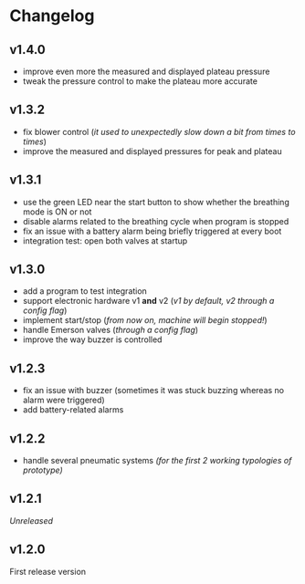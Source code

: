 # Changelog

## v1.4.0

- improve even more the measured and displayed plateau pressure
- tweak the pressure control to make the plateau more accurate

## v1.3.2

- fix blower control
  (_it used to unexpectedly slow down a bit from times to times_)
- improve the measured and displayed pressures for peak and plateau

## v1.3.1

- use the green LED near the start button to show whether the breathing mode is ON or not
- disable alarms related to the breathing cycle when program is stopped
- fix an issue with a battery alarm being briefly triggered at every boot
- integration test: open both valves at startup

## v1.3.0

- add a program to test integration
- support electronic hardware v1 **and** v2
  (_v1 by default, v2 through a config flag_)
- implement start/stop
  (_from now on, machine will begin stopped!_)
- handle Emerson valves
  (_through a config flag_)
- improve the way buzzer is controlled

## v1.2.3

- fix an issue with buzzer (sometimes it was stuck buzzing whereas no alarm were triggered)
- add battery-related alarms

## v1.2.2

- handle several pneumatic systems
  _(for the first 2 working typologies of prototype)_

## v1.2.1

_Unreleased_

## v1.2.0

First release version
